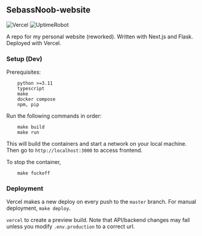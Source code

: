 ## SebassNoob-website

![Vercel](https://vercelbadge.vercel.app/api/SebassNoob/sebassnoob-website)
![UptimeRobot](https://img.shields.io/uptimerobot/ratio/m795160693-40f9fffe08c09e60542ce090)


A repo for my personal website (reworked). Written with Next.js and Flask. Deployed with Vercel.

### Setup (Dev)

Prerequisites:

```
    python >=3.11
    typescript
    make
    docker compose
    npm, pip
```

Run the following commands in order:

```
    make build
    make run
```

This will build the containers and start a network on your local machine. Then go to `http://localhost:3000` to access frontend.

To stop the container,

```
    make fuckoff
```

### Deployment 

Vercel makes a new deploy on every push to the ``master`` branch. For manual deployment, ``make deploy``. 

``vercel`` to create a preview build. Note that API/backend changes may fail unless you modify ``.env.production`` to a correct url.
